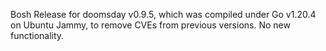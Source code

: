 Bosh Release for doomsday v0.9.5, which was compiled under Go v1.20.4 on
Ubuntu Jammy, to remove CVEs from previous versions.  No new functionality.
